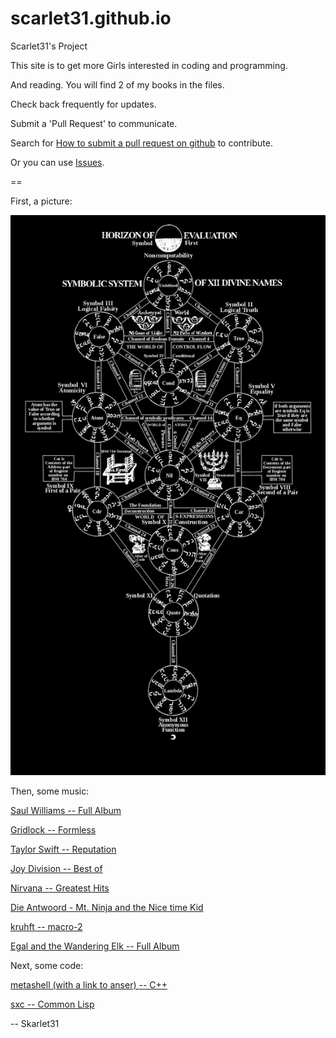 # scarlet31.github.io
Scarlet31's Project

This site is to get more Girls interested in coding and programming.

And reading.  You will find 2 of my books in the files.

Check back frequently for updates.

Submit a 'Pull Request' to communicate.

Search for [How to submit a pull request on github](https://www.google.com/search?q=how+to+submit+a+pull+request+on+github) to contribute.

Or you can use [Issues](https://github.com/scarlet31/scarlet31.github.io/issues).

==

First, a picture:

![The Kabbevela Fixed](kabbevalah--fixed--2018.png "The Kabbevala Fixed (2018)")

Then, some music:

[Saul Williams -- Full Album](https://www.youtube.com/watch?v=b1S7qTsW5SY&list=PLdwVGhtJhPswZgPUExHdRhi2I6wRI4hOQ)

[Gridlock -- Formless](https://www.youtube.com/watch?v=YFLhE7VmJuw)

[Taylor Swift -- Reputation](https://www.youtube.com/watch?v=T62maKYX9tU&list=PLV1bhAAf21cSxHaqUDyG1meQz3hUPi4eO)

[Joy Division -- Best of](https://www.youtube.com/watch?v=VZ1BOPWbVms)

[Nirvana -- Greatest Hits](https://www.youtube.com/watch?v=UmQWV01xRdg)

[Die Antwoord - Mt. Ninja and the Nice time Kid](https://www.youtube.com/watch?v=d80MG0TZ8mU)

[kruhft -- macro-2](https://www.youtube.com/watch?v=nD1kA0sB8eU)

[Egal and the Wandering Elk -- Full Album](https://kruhft.bandcamp.com/album/egal-and-the-wandering-elk)

Next, some code:

[metashell (with a link to anser) -- C++](https://www.github.com/burtonsamograd/metashell)

[sxc -- Common Lisp](https://github.com/burtonsamograd/sxc)

--
Skarlet31
